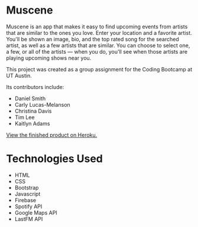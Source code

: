 ﻿# Muscene

Muscene is an app that makes it easy to find upcoming events from artists that are similar to the ones you love. Enter your location and a favorite artist. You'll be shown an image, bio, and the top rated song for the searched artist, as well as a few artists that are similar. You can choose to select one, a few, or all of the artists — when you do, you'll see when those artists are playing upcoming shows near you.

This project was created as a group assignment for the Coding Bootcamp at UT Austin.

Its contributors include:
- Daniel Smith
- Carly Lucas-Melanson
- Christina Davis
- Tim Lee
- Kaitlyn Adams

<a href="https://muscene.herokuapp.com/">View the finished product on Heroku.</a>

# Technologies Used

- HTML
- CSS
- Bootstrap
- Javascript
- Firebase
- Spotify API
- Google Maps API
- LastFM API
